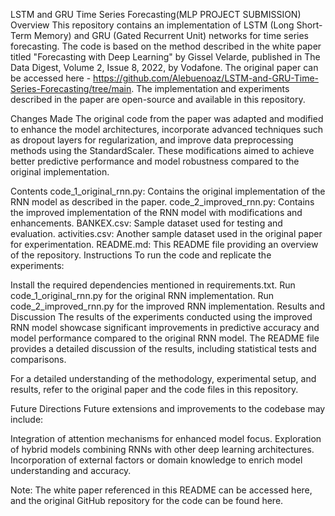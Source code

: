 
LSTM and GRU Time Series Forecasting(MLP PROJECT SUBMISSION)
Overview
This repository contains an implementation of LSTM (Long Short-Term Memory) and GRU (Gated Recurrent Unit) networks for time series forecasting. The code is based on the method described in the white paper titled "Forecasting with Deep Learning" by Gissel Velarde, published in The Data Digest, Volume 2, Issue 8, 2022, by Vodafone. The original paper can be accessed here - https://github.com/Alebuenoaz/LSTM-and-GRU-Time-Series-Forecasting/tree/main.
The implementation and experiments described in the paper are open-source and available in this repository.

Changes Made
The original code from the paper was adapted and modified to enhance the model architectures, incorporate advanced techniques such as dropout layers for regularization, and improve data preprocessing methods using the StandardScaler. These modifications aimed to achieve better predictive performance and model robustness compared to the original implementation.

Contents
code_1_original_rnn.py: Contains the original implementation of the RNN model as described in the paper.
code_2_improved_rnn.py: Contains the improved implementation of the RNN model with modifications and enhancements.
BANKEX.csv: Sample dataset used for testing and evaluation.
activities.csv: Another sample dataset used in the original paper for experimentation.
README.md: This README file providing an overview of the repository.
Instructions
To run the code and replicate the experiments:

Install the required dependencies mentioned in requirements.txt.
Run code_1_original_rnn.py for the original RNN implementation.
Run code_2_improved_rnn.py for the improved RNN implementation.
Results and Discussion
The results of the experiments conducted using the improved RNN model showcase significant improvements in predictive accuracy and model performance compared to the original RNN model. The README file provides a detailed discussion of the results, including statistical tests and comparisons.

For a detailed understanding of the methodology, experimental setup, and results, refer to the original paper and the code files in this repository.

Future Directions
Future extensions and improvements to the codebase may include:

Integration of attention mechanisms for enhanced model focus.
Exploration of hybrid models combining RNNs with other deep learning architectures.
Incorporation of external factors or domain knowledge to enrich model understanding and accuracy.


Note: The white paper referenced in this README can be accessed here, and the original GitHub repository for the code can be found here.
